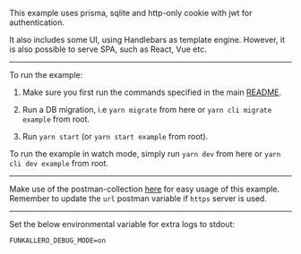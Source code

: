 This example uses prisma, sqlite and http-only cookie with jwt for authentication.

It also includes some UI, using Handlebars as template engine. However, it is also possible to serve SPA, such as React, Vue etc.

---

To run the example:

1. Make sure you first run the commands specified in the main [README](https://github.com/Lindeneg/funkallero/tree/master).

2. Run a DB migration, i.e `yarn migrate` from here or `yarn cli migrate example` from root.

3. Run `yarn start` (or `yarn start example` from root).

To run the example in watch mode, simply run `yarn dev` from here or `yarn cli dev example` from root.

---

Make use of the postman-collection [here](./postman) for easy usage of this example. Remember to update the `url` postman variable if `https` server is used.

---

Set the below environmental variable for extra logs to stdout:

`FUNKALLERO_DEBUG_MODE=on`
